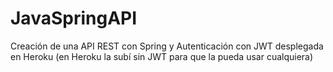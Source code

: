 # JavaSpringAPI
Creación de una API REST con Spring y Autenticación con JWT desplegada en Heroku (en Heroku la subí sin JWT para que la pueda usar cualquiera)
